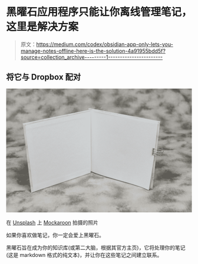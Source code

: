 # 黑曜石应用程序只能让你离线管理笔记，这里是解决方案

> 原文：<https://medium.com/codex/obsidian-app-only-lets-you-manage-notes-offline-here-is-the-solution-4a91955bdd5f?source=collection_archive---------1----------------------->

## 将它与 Dropbox 配对

![](img/9db0696ee9d708b22b117335cbde5039.png)

在 [Unsplash](https://unsplash.com?utm_source=medium&utm_medium=referral) 上 [Mockaroon](https://unsplash.com/@mockaroon?utm_source=medium&utm_medium=referral) 拍摄的照片

如果你喜欢做笔记，你一定会爱上黑曜石。

黑曜石旨在成为你的知识库(或第二大脑，根据其官方主页)，它将处理你的笔记(这是 markdown 格式的纯文本)，并让你在这些笔记之间建立联系。